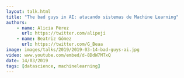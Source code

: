 ```yaml
---
layout: talk.html
title: "The bad guys in AI: atacando sistemas de Machine Learning"
authors:
    - name: Alicia Pérez
      url: https://twitter.com/alipeji
    - name: Beatriz Gómez
      url: https://twitter.com/G_Beaa
image: images/talks/2019/2019-03-14-bad-guys-ai.jpg
video: www.youtube.com/embed/d-8DdW7MTxQ
date: 14/03/2019
tags: [datascience, machinelearning]
---
```


